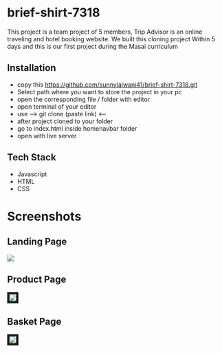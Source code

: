 # brief-shirt-7318

This project is a team project of 5 members, Trip Advisor is an online traveling and hotel booking website. We built this cloning project
Within 5 days and this is our first project during the Masai curriculum 





## Installation

- copy this https://github.com/sunnylalwani41/brief-shirt-7318.git
- Select path where you want to store the project in your pc
- open the corresponding file / folder with editor
- open terminal of your editor
- use  --> git clone (paste link) <-- 
- after project cloned to your folder
- go to index.html inside homenavbar folder
- open with live server
    
## Tech Stack

* Javascript
* HTML
* CSS



# Screenshots
## Landing Page
<img src="WebsiteScreenShot/">

## Product Page
<img src="WebsiteScreenShot/Trip Advisor_Menu.PNG" border="5px solid black">

## Basket Page
<img src="WebsiteScreenShot/Trip Advisor_Basket.PNG" border="5px solid black" margin-top="2px">

